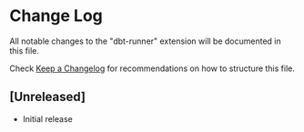 # Change Log

All notable changes to the "dbt-runner" extension will be documented in this file.

Check [Keep a Changelog](http://keepachangelog.com/) for recommendations on how to structure this file.

## [Unreleased]

- Initial release